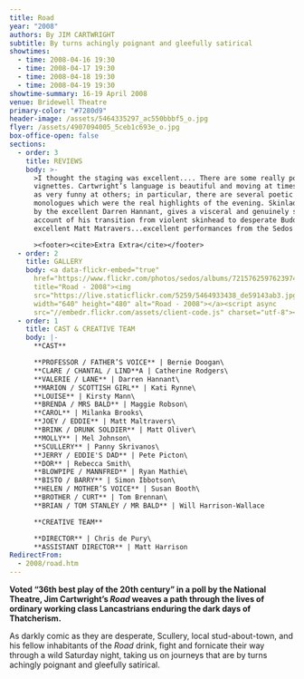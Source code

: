 ```yaml
---
title: Road
year: "2008"
authors: By JIM CARTWRIGHT
subtitle: By turns achingly poignant and gleefully satirical
showtimes:
  - time: 2008-04-16 19:30
  - time: 2008-04-17 19:30
  - time: 2008-04-18 19:30
  - time: 2008-04-19 19:30
showtime-summary: 16-19 April 2008
venue: Bridewell Theatre
primary-color: "#7280d9"
header-image: /assets/5464335297_ac550bbbf5_o.jpg
flyer: /assets/4907094005_5ceb1c693e_o.jpg
box-office-open: false
sections:
  - order: 3
    title: REVIEWS
    body: >-
      >I thought the staging was excellent.... There are some really powerful
      vignettes. Cartwright’s language is beautiful and moving at times as well
      as very funny at others; in particular, there are several poetic
      monologues which were the real highlights of the evening. Skinlad played
      by the excellent Darren Hannant, gives a visceral and genuinely scary
      account of his transition from violent skinhead to desperate Buddhist....
      excellent Matt Matravers...excellent performances from the Sedos cast.

      ><footer><cite>Extra Extra</cite></footer>
  - order: 2
    title: GALLERY
    body: <a data-flickr-embed="true"
      href="https://www.flickr.com/photos/sedos/albums/72157625976239741"
      title="Road - 2008"><img
      src="https://live.staticflickr.com/5259/5464933438_de59143ab3.jpg"
      width="640" height="480" alt="Road - 2008"></a><script async
      src="//embedr.flickr.com/assets/client-code.js" charset="utf-8"></script>
  - order: 1
    title: CAST & CREATIVE TEAM
    body: |-
      **CAST**

      **PROFESSOR / FATHER’S VOICE** | Bernie Doogan\
      **CLARE / CHANTAL / LIND**A | Catherine Rodgers\
      **VALERIE / LANE** | Darren Hannant\
      **MARION / SCOTTISH GIRL** | Kati Rynne\
      **LOUISE** | Kirsty Mann\
      **BRENDA / MRS BALD** | Maggie Robson\
      **CAROL** | Milanka Brooks\
      **JOEY / EDDIE** | Matt Maltravers\
      **BRINK / DRUNK SOLDIER** | Matt Oliver\
      **MOLLY** | Mel Johnson\
      **SCULLERY** | Panny Skrivanos\
      **JERRY / EDDIE'S DAD** | Pete Picton\
      **DOR** | Rebecca Smith\
      **BLOWPIPE / MANNFRED** | Ryan Mathie\
      **BISTO / BARRY** | Simon Ibbotson\
      **HELEN / MOTHER’S VOICE** | Susan Booth\
      **BROTHER / CURT** | Tom Brennan\
      **BRIAN / TOM STANLEY / MR BALD** | Will Harrison-Wallace

      **CREATIVE TEAM**

      **DIRECTOR** | Chris de Pury\
      **ASSISTANT DIRECTOR** | Matt Harrison
RedirectFrom:
  - 2008/road.htm
---
```

**Voted “36th best play of the 20th century” in a poll by the National Theatre, Jim Cartwright’s *Road* weaves a path through the lives of ordinary working class Lancastrians enduring the dark days of Thatcherism.**

As darkly comic as they are desperate, Scullery, local stud-about-town, and his fellow inhabitants of the *Road* drink, fight and fornicate their way through a wild Saturday night, taking us on journeys that are by turns achingly poignant and gleefully satirical.